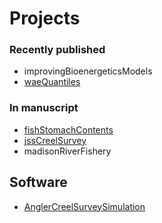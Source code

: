 # Projects

### Recently published

* improvingBioenergeticsModels
* [waeQuantiles](/waeQuantiles)


### In manuscript

* [fishStomachContents](/fishStomachContents)
* [jssCreelSurvey](/jssCreelSurvey)
* madisonRiverFishery

## Software

* [AnglerCreelSurveySimulation](/AnglerCreelSurveySimulation)

